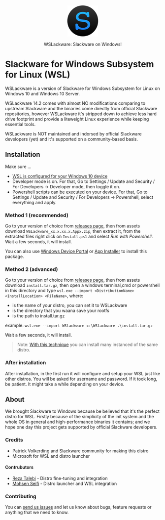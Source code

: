 <p align="center">
  <img width="100" height="100" alt="WSLackware" src="./src/WSLackwareLauncher/DistroLauncher/images/icon.png">
</p>
<p align="center">
  WSLackware: Slackware on Windows!
</p>

# Slackware for Windows Subsystem for Linux (WSL)

WSLackware is a version of Slackware for Windows Subsystem for Linux on Windows 10 and Windows 10 Server.

WSLackware 14.2 comes with almost NO modifications comparing to upstream Slackware and the binaries come directly from official Slackware repositories, however WSLackware it's stripped down to achieve less hard drive footprint and provide a liteweight Linux experience while keeping essential tools.

WSLackware is NOT maintained and indorsed by official Slackware developers (yet) and it's supported on a community-based basis. 

## Installation

Make sure ...
- [WSL is configured for your Windows 10 device](https://docs.microsoft.com/en-us/windows/wsl/install-win10)
- Developer mode is on. For that, Go to Settings / Update and Security / For Developers -> Developer mode, then toggle it on.
- Powershell scripts can be executed on your device. For that, Go to Settings / Update and Security / For Developers -> Powershell, select everything and apply.

### Method 1 (recommended)

Go to your version of choice from [releases page](https://github.com/Mohsens22/WSLackware/releases), then from assets download `WSLackware_xx.x.xx.x.Appx.zip`, then extract it, from the extracted files right click on `Install.ps1` and select *Run with Powershell*. Wait a few seconds, it will install.

You can also use [Windows Device Portal](https://docs.microsoft.com/en-us/windows/uwp/debug-test-perf/device-portal) or [App Installer](https://www.microsoft.com/en-us/p/app-installer/9nblggh4nns1) to install this package.

### Method 2 (advanced)

Go to your version of choice from [releases page](https://github.com/Mohsens22/WSLackware/releases), then from assets download `install.tar.gz`, then open a windows terminal,cmd or powershell in this directory and type `wsl.exe --import <DistributionName> <InstallLocation> <FileName>`, where:

- <DistributionName> is the name of your distro, you can set it to WSLackware
- <InstallLocation> is the directory that you waana save your rootfs
- <FileName> is the path to install.tar.gz

example: `wsl.exe --import WSlackware c:\WSlackware .\install.tar.gz`

Wait a few seconds, it will install.

> Note: [With this technique](https://docs.microsoft.com/en-us/windows/wsl/reference) you can install many instanced of the same distro.

### After installation

After installation, in the first run it will configure and setup your WSL just like other distros. You will be asked for username and password. If it took long, be patient. It might take a while depending on your device.

## About

We brought Slackware to Windows because be believed that it's the perfect distro for WSL. Firstly because of the simplicity of the init system and the whole OS in general and high-performance binaries it contains; and we hope one day this project gets supported by official Slackware developers.

### Credits

- Patrick Volkerding and Slackware community for making this distro
- Microsoft for WSL and distro launcher

#### Contrubutors

- [Reza Talebi](https://github.com/Rezat4795) - Distro fine-tuning and integration
- [Mohsen Seifi](https://github.com/Mohsens22) - Distro launcher and WSL integration

### Contributing

You can [send us issues](https://github.com/Mohsens22/WSLackware/issues) and let us know about bugs, feature requests or anything that we need to know.
